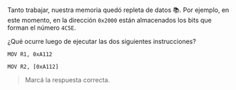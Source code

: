 Tanto trabajar, nuestra memoria quedó repleta de datos :books:. Por ejemplo, en este momento, en la dirección `0x2000` están almacenados los bits que forman el número `4C5E`.

¿Qué ocurre luego de ejecutar las dos siguientes instrucciones?

`MOV R1, 0xA112`

`MOV R2, [0xA112]`

> Marcá la respuesta correcta.